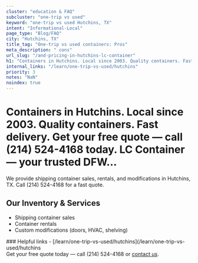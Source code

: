 ```yaml
---
cluster: "education & FAQ"
subcluster: "one-trip vs used"
keyword: "one-trip vs used Hutchins, TX"
intent: "Informational-Local"
page_type: "Blog/FAQ"
city: "Hutchins, TX"
title_tag: "One-trip vs used containers: Pros"
meta_description: " cons"
url_slug: "/and-pricing-in-hutchins-lc-container"
h1: "Containers in Hutchins. Local since 2003. Quality containers. Fast delivery. Get your free quote — call (214) 524-4168 today. LC Container — your trusted DFW..."
internal_links: "/learn/one-trip-vs-used/hutchins"
priority: 3
notes: "NaN"
noindex: true
---
```


# Containers in Hutchins. Local since 2003. Quality containers. Fast delivery. Get your free quote — call (214) 524-4168 today. LC Container — your trusted DFW...

We provide shipping container sales, rentals, and modifications in Hutchins, TX. Call (214) 524-4168 for a fast quote.

## Our Inventory & Services
- Shipping container sales
- Container rentals
- Custom modifications (doors, HVAC, shelving)

<div data-section="internal-links">
### Helpful links
- [/learn/one-trip-vs-used/hutchins](/learn/one-trip-vs-used/hutchins
</div>

<div data-section="cta">
Get your free quote today — call (214) 524-4168 or <a href="/contact">contact us</a>.
</div>

<script type="application/ld+json">{"@context":"https://schema.org","@type":"FAQPage","mainEntity":[{"@type":"Question","name":"How much does delivery cost in Hutchins, TX?","acceptedAnswer":{"@type":"Answer","text":"Delivery costs vary by distance and container size. Most deliveries in Hutchins, TX range from $150-$300. Call (214) 524-4168 for an exact quote based on your specific location."}},{"@type":"Question","name":"Do you offer financing or payment plans?","acceptedAnswer":{"@type":"Answer","text":"We accept major credit cards, checks, and can discuss commercial terms for bulk purchases. Call (214) 524-4168 to discuss options."}},{"@type":"Question","name":"Can you customize containers in Hutchins, TX?","acceptedAnswer":{"@type":"Answer","text":"Yes — we perform modifications like doors, HVAC, insulation, and shelving. Request a custom quote at (214) 524-4168 or via our contact form."}}]}</script>
